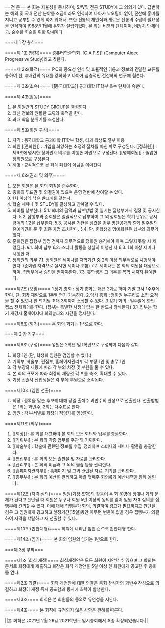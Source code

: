 ==전 문==
본 회는 자율성을 중시하며, S/W및 전공 STUDY에 그 의의가 있다. 급변하는 해외 및 국내 전산 분야를 조금이라도 인식하여 나아가 낙오됨이 없이, 전산에 흥미를 지니고 공부할 수 있게 하기 위해서, 또한 전통의 재인식과 새로운 전통의 수립의 필요성을 인식하여 1988년 1월에 본회가 설립되었다. 본 회는 비영리 단체이며, 비정치 단체이고, 순수한 학술을 위한 단체이다.

===제 1 장 총칙===

====제 1조 (명칭)====
컴퓨터학술학회 [[C.A.P.S]] (Computer Aided Progressive Study)라고 칭한다.

====제 2조(목적)====
P.C의 중요성 인식 및 효율적인 이용과 정보의 긴밀한 교류를 통하여 선, 후배간의 유대를 강화하고 나아가 심층적인 전산학의 연구에 힘쓴다.

====제 3조(소속)====
[[동국대학교]] 공과대학 IT학부 특수 단체에 속한다.

====제 4조(활동)====
1. 본 회원간의 STUDY GROUP을 결성한다.
2. 최신 정보의 원활한 교류와 축적을 한다.
3. 과내 학습 분위기를 조성한다.

====제 5조(회원 구성)====
1. 자격 : 동국대학교 공과대학 IT학부 학생, 타과 학생도 일부 허용
2. 회원
  [[준회원]] : 가입을 희망하는 소정의 절차를 마친 이로 구성된다.
  [[정회원]] : 제6조에 명시한 정회원의 의무를 이행한 회원으로 구성된다.
  [[명예회원]] : 졸업한 정회원으로 구성된다.
3. 제명 : 공식적으로 본 회의 회원이 아님을 의미한다.

====제 6조(권리 및 의무)====
1. 모든 회원은 본 회의 회칙을 준수한다.
2. 총회의 투표권 및 의결권이 있으며 운영 전반에 참여할 수 있다.
3. 1회 이상의 학술 발표회를 갖는다.
4. 학술 세미나 및 STUDY를 결성하고 참여할 수 있다.
5. 회비를 납부한다.
  5.1. 회비의 금액과 납부방법 및 일시는 집행부에서 결정 및 공시한다.
  5.2. 집행부와 준회원은 일괄적으로 납부하며 그 외 정회원은 학기 단위로 공시금액의 1/2을 납부한다.
  5.3. 공시된 기한을 넘겼을 경우 명단공개와 함께 일주일의 유예기간을 둔 후 최종 제명 조치한다.
  5.4. 단, 휴학생과 명예회원은 납부의 의무가 없다.
6. 준회원은 집행부 임명 전까지 의무적으로 정회원 승격해야 하며 그렇지 못할 시 제명된다.
  6.1. 회비 납부
  6.2. 스터디 활동을 성실히 이행한 자
  6.3. 1회 이상 세미나 시행한 자
7. 정회원의 의무
  7.1. 정회원은 세미나를 재학기간 중 2회 이상 의무적으로 시행해야 한다. (준회원 자격으로 실시한 세미나 포함)
  7.2. 세미나는 본 회의 회원을 대상으로 하며, 집행부에서 승인을 받아야한다.
  7.3. 휴학생은 그 의무를 복학 시까지 유예한다.

====제7조 (모임)====
1.정기 총회 : 정기 총회는 매년 2회로 하며 기말 고사 1주후에 한다. 단, 회장 재량으로 1주일 연기 가능하다.
2.임시 총회 : 정회원 누구라도 소집 요청을 할 수 있으나 한 학기당 최대 3회까지 소집할 수 있다.
3.정기 회의 : 일주일에 한번 캡스 전체회의를 한다. (집부는 특별한 사정이 없는 한 반드시 참석한다)
  3.1. 집부는 학기 개강시 홈페이지에 회의날짜와 시간을 명시한다.

====제8조 (회기)====
본 회의 회기는 1년으로 한다.

===제 2 장 기구===

====제9조 (구성)====
임원은 2학년 및 1학년으로 구성되며 다음과 같다.
1. 회장 1인 (단, 학생회 임원은 겸임할 수 없다.)
2. 기획부, 학술부, 편집부, 홈페이지관리부 각 부장 1인 및 총무 1인
3. 각 부장의 재량에 따라 각 부의 차장 및 부원을 둘 수 있다.
4. 본 회의 규모에 따라 회장의 재량껏 각 부를 축소, 확대할 수 있다.
5. 기장 선출시 신입생들은 각 부에 부원으로 소속된다.

====제10조 (임원 선출)====
1. 회장 : 등록을 맞춘 후보에 대해 당일 출석수 과반수의 찬성으로 선출한다. 선출방법은 1회는 과반수, 2회는 다수표로 한다.
2. 임원 : 각 부서별로 회장이 적임자를 임명한다.

====제11조 (의무)====
1. [[회장]] : 본 회를 대표하여 본 회의 모든 회의와 업무를 총괄한다.
2. [[기획부]] : 본 회의 각종 업무를 주관 및 기획한다.
3. [[학술부]] : 학술에 관련된 정보를 수집, 정리하며 스터디와 세미나 활동을 총괄한다.
4. [[편집부]] : 본 회의 모든 출판물 및 자료를 관리한다.
5. [[관리부]] : 본 회의 비품과 그 외의 물품 등을 관리한다.
6. [[홈페이지관리부]] : 홈페이지 및 그와 관련된 자료, 기기를 관리한다.
7. [[총무부]] : 본 회의 예산을 관리하고 매월 첫째주 회의록과 예산내역을 함께 올린다.

====제12조 (자격 심의)====
임원(기장 포함)의 활동이 본 회 운영에 장애나 기타 문제가 된다고 판단될 때 회원은 누구나 회원 5인 이상의 동의를 얻어 임원 자격 심의를 집행부에 건의할 수 있다. 이에 대해 집행부가 회의, 의결하여 경고가 필요하다고 판단될 경우 그 임원에게 경고하고 일정기간(15일)동안 아무런 변동이 없을 경우 집행부가 의결하여 자격을 박탈하고 재 선출할 수 있다.

====제13조 (권한대행)====
회칙에 나타난 임원 순으로 권한대행 한다.

====제14조 (임기)====
본 회의 임원의 임기는 1년으로 한다.

===제 3장 부칙===

====제1조 (회칙 개정)====
회칙개정안은 모든 회원이 제안할 수 있으며 그 발의는 문서로 회장에게 제출하고 회장은 회칙 개정안을 5일 이상 전 회원에게 공고한 후 총회를 연다.

====제2조(의결)====
회칙 개정안에 대한 의결은 총회 참석자의 과반수 찬성으로 의결하고 회장이 개정 즉시 공포함과 동시에 효력이 발생한다.

====제3조====
회칙은 본 회원들의 동의로 유연성을 지닌다.

====제4조====
본 회칙에 규정되지 않은 사항은 관례를 따른다.

||본 회칙은 2021년 2월 26일 2021학년도 임시총회에서 최종 확정되었습니다.||